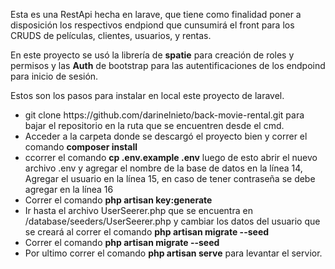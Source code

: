 <p>Esta es una RestApi hecha en larave, que tiene como finalidad poner a disposición los respectivos endpiond que cunsumirá el front para los CRUDS de películas, clientes, usuarios, y rentas.</p>
<p>En este proyecto se usó la librería de <strong>spatie</strong> para creación de roles y permisos y las <strong>Auth</strong> de bootstrap para las autentificaciones de los endpoind para inicio de sesión.</p>
<p>Estos son los pasos para instalar en local este proyecto de laravel.</p>
<ul>
    <li>git clone https://github.com/darinelnieto/back-movie-rental.git para bajar el repositorio en la ruta que se encuentren desde el cmd.</li>
    <li>Acceder a la carpeta donde se descargó el proyecto bien y correr el comando <strong>composer install</strong></li>
    <li>ccorrer el comando <strong>cp .env.example .env</strong> luego de esto abrir el nuevo archivo .env y agregar el nombre de la base de datos en la línea 14, Agregar el usuario en la línea 15, en caso de tener contraseña se debe agregar en la línea 16</li>
    <li>Correr el comando <strong>php artisan key:generate</strong></li>
    <li>Ir hasta el archivo UserSeerer.php que se encuentra en /database/seeders/UserSeerer.php y cambiar los datos del usuario que se creará al correr el comando <strong>php artisan migrate --seed</strong></li>
    <li>Correr el comando <strong>php artisan migrate --seed</strong></li>
    <li>Por ultimo correr el comando <strong>php artisan serve</strong> para levantar el servior.</li>
</ul>